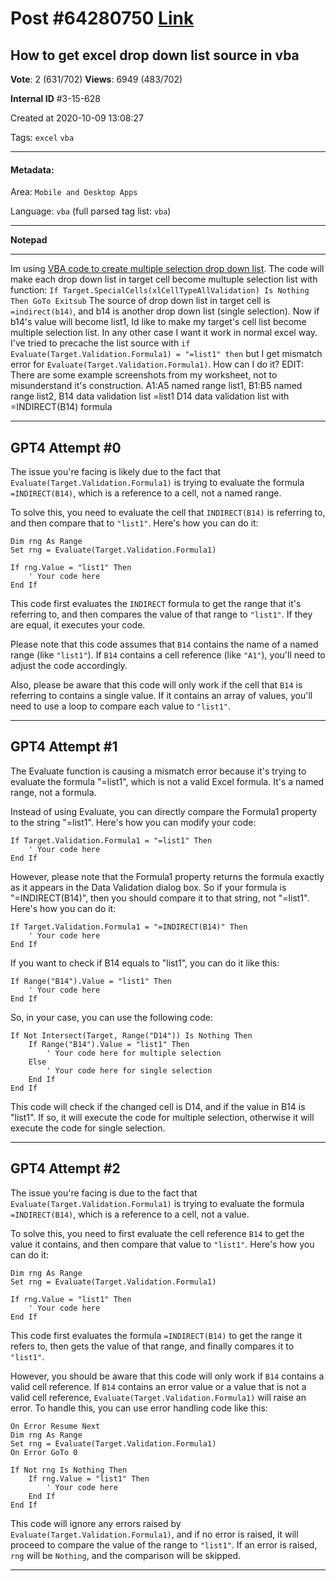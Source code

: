 
# Post \#64280750 [Link](https://stackoverflow.com/questions/64280750/)

## How to get excel drop down list source in vba

**Vote**: 2 (631/702) **Views**: 6949 (483/702) 

**Internal ID** \#3-15-628

Created at 2020-10-09 13:08:27

Tags: `excel` `vba`

----------

#### Metadata:

Area: `Mobile and Desktop Apps`

Language: `vba` (full parsed tag list: `vba`)

----------

**Notepad**


----------

Im using [VBA code to create multiple selection drop down list](https://stackoverflow.com/questions/64261013/multiple-selection-dropdown-list-in-excel). The code will make each drop down list in target cell become multuple selection list with function:
`If Target.SpecialCells(xlCellTypeAllValidation) Is Nothing Then GoTo Exitsub`
The source of drop down list in target cell is `=indirect(b14)`, and b14 is another drop down list (single selection). Now if b14's value will become list1, Id like to make my target's cell list become multiple selection list. In any other case I want it work in normal excel way. I've tried to precache the list source with `if Evaluate(Target.Validation.Formula1) = "=list1" then`
but I get mismatch error for `Evaluate(Target.Validation.Formula1)`.
How can I do it?
EDIT:
There are some example screenshots from my worksheet, not to misunderstand it's construction.
[](https://i.stack.imgur.com/wfTXy.jpg)
A1:A5 named range list1, B1:B5 named range list2, B14 data validation list =list1
[](https://i.stack.imgur.com/os4Ns.jpg)
D14 data validation list with =INDIRECT(B14) formula


----------
        
## GPT4 Attempt \#0

The issue you're facing is likely due to the fact that `Evaluate(Target.Validation.Formula1)` is trying to evaluate the formula `=INDIRECT(B14)`, which is a reference to a cell, not a named range. 

To solve this, you need to evaluate the cell that `INDIRECT(B14)` is referring to, and then compare that to `"list1"`. Here's how you can do it:

```vba
Dim rng As Range
Set rng = Evaluate(Target.Validation.Formula1)

If rng.Value = "list1" Then
    ' Your code here
End If
```

This code first evaluates the `INDIRECT` formula to get the range that it's referring to, and then compares the value of that range to `"list1"`. If they are equal, it executes your code.

Please note that this code assumes that `B14` contains the name of a named range (like `"list1"`). If `B14` contains a cell reference (like `"A1"`), you'll need to adjust the code accordingly.

Also, please be aware that this code will only work if the cell that `B14` is referring to contains a single value. If it contains an array of values, you'll need to use a loop to compare each value to `"list1"`.

--------

## GPT4 Attempt \#1

The Evaluate function is causing a mismatch error because it's trying to evaluate the formula "=list1", which is not a valid Excel formula. It's a named range, not a formula.

Instead of using Evaluate, you can directly compare the Formula1 property to the string "=list1". Here's how you can modify your code:

```vba
If Target.Validation.Formula1 = "=list1" Then
    ' Your code here
End If
```

However, please note that the Formula1 property returns the formula exactly as it appears in the Data Validation dialog box. So if your formula is "=INDIRECT(B14)", then you should compare it to that string, not "=list1". Here's how you can do it:

```vba
If Target.Validation.Formula1 = "=INDIRECT(B14)" Then
    ' Your code here
End If
```

If you want to check if B14 equals to "list1", you can do it like this:

```vba
If Range("B14").Value = "list1" Then
    ' Your code here
End If
```

So, in your case, you can use the following code:

```vba
If Not Intersect(Target, Range("D14")) Is Nothing Then
    If Range("B14").Value = "list1" Then
        ' Your code here for multiple selection
    Else
        ' Your code here for single selection
    End If
End If
```

This code will check if the changed cell is D14, and if the value in B14 is "list1". If so, it will execute the code for multiple selection, otherwise it will execute the code for single selection.

--------

## GPT4 Attempt \#2

The issue you're facing is due to the fact that `Evaluate(Target.Validation.Formula1)` is trying to evaluate the formula `=INDIRECT(B14)`, which is a reference to a cell, not a value. 

To solve this, you need to first evaluate the cell reference `B14` to get the value it contains, and then compare that value to `"list1"`. Here's how you can do it:

```vba
Dim rng As Range
Set rng = Evaluate(Target.Validation.Formula1)

If rng.Value = "list1" Then
    ' Your code here
End If
```

This code first evaluates the formula `=INDIRECT(B14)` to get the range it refers to, then gets the value of that range, and finally compares it to `"list1"`.

However, you should be aware that this code will only work if `B14` contains a valid cell reference. If `B14` contains an error value or a value that is not a valid cell reference, `Evaluate(Target.Validation.Formula1)` will raise an error. To handle this, you can use error handling code like this:

```vba
On Error Resume Next
Dim rng As Range
Set rng = Evaluate(Target.Validation.Formula1)
On Error GoTo 0

If Not rng Is Nothing Then
    If rng.Value = "list1" Then
        ' Your code here
    End If
End If
```

This code will ignore any errors raised by `Evaluate(Target.Validation.Formula1)`, and if no error is raised, it will proceed to compare the value of the range to `"list1"`. If an error is raised, `rng` will be `Nothing`, and the comparison will be skipped.

--------
